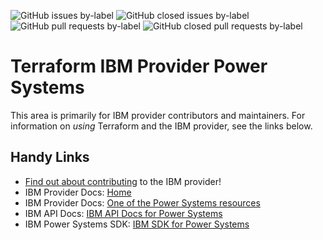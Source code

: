 ![GitHub issues by-label](https://img.shields.io/github/issues/IBM-Cloud/terraform-provider-ibm/service/Power%20Systems?color=red&label=Power%20Issues)
![GitHub closed issues by-label](https://img.shields.io/github/issues-closed/IBM-Cloud/terraform-provider-ibm/service/Power%20Systems?color=brightgreen&label=Power%20Issues)<br>
![GitHub pull requests by-label](https://img.shields.io/github/issues/IBM-Cloud/terraform-provider-ibm/service/Power%20Systems?label=Power%20Pull%20Requests)
![GitHub closed pull requests by-label](https://img.shields.io/github/issues-pr-closed/IBM-Cloud/terraform-provider-ibm/service/Power%20Systems?color=brightgreen&label=Power%20Pull%20Requests)

# Terraform IBM Provider Power Systems
<!-- markdownlint-disable MD026 -->
This area is primarily for IBM provider contributors and maintainers. For information on _using_ Terraform and the IBM provider, see the links below.


## Handy Links
* [Find out about contributing](../../../CONTRIBUTING.md) to the IBM provider!
* IBM Provider Docs: [Home](https://registry.terraform.io/providers/IBM-Cloud/ibm/latest/docs)
* IBM Provider Docs: [One of the Power Systems resources](https://registry.terraform.io/providers/IBM-Cloud/ibm/latest/docs/resources/Ppc_cloud_connection)
* IBM API Docs: [IBM API Docs for Power Systems](https://cloud.ibm.com/apidocs/power-cloud)
* IBM Power Systems SDK: [IBM SDK for Power Systems](https://github.com/IBM-Cloud/ppc-aas-go-client)